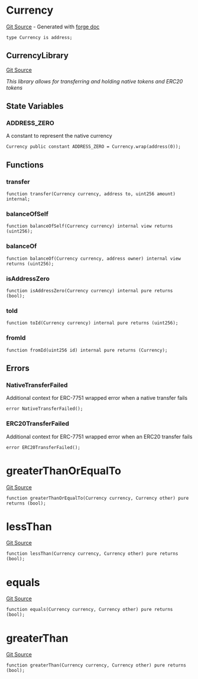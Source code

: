 # Currency
[Git Source](https://github.com/uniswap/v4-core/blob/80311e34080fee64b6fc6c916e9a51a437d0e482/src/types/Currency.sol) - Generated with [forge doc](https://book.getfoundry.sh/reference/forge/forge-doc)


```solidity
type Currency is address;
```

## CurrencyLibrary
[Git Source](https://github.com/uniswap/v4-core/blob/80311e34080fee64b6fc6c916e9a51a437d0e482/src/types/Currency.sol)

*This library allows for transferring and holding native tokens and ERC20 tokens*


## State Variables
### ADDRESS_ZERO
A constant to represent the native currency


```solidity
Currency public constant ADDRESS_ZERO = Currency.wrap(address(0));
```


## Functions
### transfer


```solidity
function transfer(Currency currency, address to, uint256 amount) internal;
```

### balanceOfSelf


```solidity
function balanceOfSelf(Currency currency) internal view returns (uint256);
```

### balanceOf


```solidity
function balanceOf(Currency currency, address owner) internal view returns (uint256);
```

### isAddressZero


```solidity
function isAddressZero(Currency currency) internal pure returns (bool);
```

### toId


```solidity
function toId(Currency currency) internal pure returns (uint256);
```

### fromId


```solidity
function fromId(uint256 id) internal pure returns (Currency);
```

## Errors
### NativeTransferFailed
Additional context for ERC-7751 wrapped error when a native transfer fails


```solidity
error NativeTransferFailed();
```

### ERC20TransferFailed
Additional context for ERC-7751 wrapped error when an ERC20 transfer fails


```solidity
error ERC20TransferFailed();
```

# greaterThanOrEqualTo
[Git Source](https://github.com/uniswap/v4-core/blob/80311e34080fee64b6fc6c916e9a51a437d0e482/src/types/Currency.sol)


```solidity
function greaterThanOrEqualTo(Currency currency, Currency other) pure returns (bool);
```

# lessThan
[Git Source](https://github.com/uniswap/v4-core/blob/80311e34080fee64b6fc6c916e9a51a437d0e482/src/types/Currency.sol)


```solidity
function lessThan(Currency currency, Currency other) pure returns (bool);
```

# equals
[Git Source](https://github.com/uniswap/v4-core/blob/80311e34080fee64b6fc6c916e9a51a437d0e482/src/types/Currency.sol)


```solidity
function equals(Currency currency, Currency other) pure returns (bool);
```

# greaterThan
[Git Source](https://github.com/uniswap/v4-core/blob/80311e34080fee64b6fc6c916e9a51a437d0e482/src/types/Currency.sol)


```solidity
function greaterThan(Currency currency, Currency other) pure returns (bool);
```

